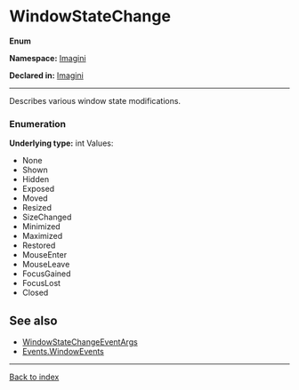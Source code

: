 # WindowStateChange

**Enum**

**Namespace:** [Imagini](Imagini.md)

**Declared in:** [Imagini](Imagini.md)

------



Describes various window state modifications.


### Enumeration
**Underlying type:** int
Values:
* None
* Shown
* Hidden
* Exposed
* Moved
* Resized
* SizeChanged
* Minimized
* Maximized
* Restored
* MouseEnter
* MouseLeave
* FocusGained
* FocusLost
* Closed



## See also
* [WindowStateChangeEventArgs](Imagini.WindowStateChangeEventArgs.md)
* [Events.WindowEvents](#.md)

------

[Back to index](index.md)
